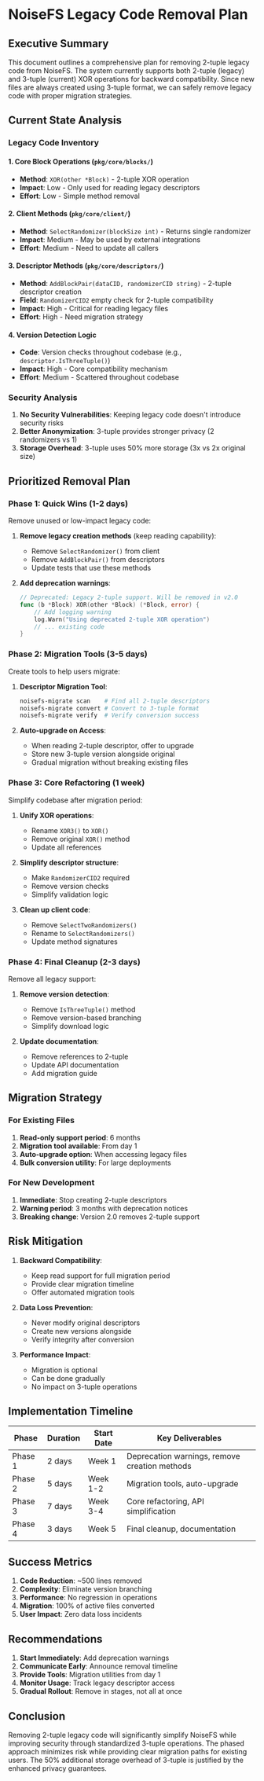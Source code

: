 # NoiseFS Legacy Code Removal Plan

## Executive Summary

This document outlines a comprehensive plan for removing 2-tuple legacy code from NoiseFS. The system currently supports both 2-tuple (legacy) and 3-tuple (current) XOR operations for backward compatibility. Since new files are always created using 3-tuple format, we can safely remove legacy code with proper migration strategies.

## Current State Analysis

### Legacy Code Inventory

#### 1. Core Block Operations (`pkg/core/blocks/`)
- **Method**: `XOR(other *Block)` - 2-tuple XOR operation
- **Impact**: Low - Only used for reading legacy descriptors
- **Effort**: Low - Simple method removal

#### 2. Client Methods (`pkg/core/client/`)
- **Method**: `SelectRandomizer(blockSize int)` - Returns single randomizer
- **Impact**: Medium - May be used by external integrations
- **Effort**: Medium - Need to update all callers

#### 3. Descriptor Methods (`pkg/core/descriptors/`)
- **Method**: `AddBlockPair(dataCID, randomizerCID string)` - 2-tuple descriptor creation
- **Field**: `RandomizerCID2` empty check for 2-tuple compatibility
- **Impact**: High - Critical for reading legacy files
- **Effort**: High - Need migration strategy

#### 4. Version Detection Logic
- **Code**: Version checks throughout codebase (e.g., `descriptor.IsThreeTuple()`)
- **Impact**: High - Core compatibility mechanism
- **Effort**: Medium - Scattered throughout codebase

### Security Analysis

1. **No Security Vulnerabilities**: Keeping legacy code doesn't introduce security risks
2. **Better Anonymization**: 3-tuple provides stronger privacy (2 randomizers vs 1)
3. **Storage Overhead**: 3-tuple uses 50% more storage (3x vs 2x original size)

## Prioritized Removal Plan

### Phase 1: Quick Wins (1-2 days)
Remove unused or low-impact legacy code:

1. **Remove legacy creation methods** (keep reading capability):
   - Remove `SelectRandomizer()` from client
   - Remove `AddBlockPair()` from descriptors
   - Update tests that use these methods

2. **Add deprecation warnings**:
   ```go
   // Deprecated: Legacy 2-tuple support. Will be removed in v2.0
   func (b *Block) XOR(other *Block) (*Block, error) {
       // Add logging warning
       log.Warn("Using deprecated 2-tuple XOR operation")
       // ... existing code
   }
   ```

### Phase 2: Migration Tools (3-5 days)
Create tools to help users migrate:

1. **Descriptor Migration Tool**:
   ```bash
   noisefs-migrate scan    # Find all 2-tuple descriptors
   noisefs-migrate convert # Convert to 3-tuple format
   noisefs-migrate verify  # Verify conversion success
   ```

2. **Auto-upgrade on Access**:
   - When reading 2-tuple descriptor, offer to upgrade
   - Store new 3-tuple version alongside original
   - Gradual migration without breaking existing files

### Phase 3: Core Refactoring (1 week)
Simplify codebase after migration period:

1. **Unify XOR operations**:
   - Rename `XOR3()` to `XOR()` 
   - Remove original `XOR()` method
   - Update all references

2. **Simplify descriptor structure**:
   - Make `RandomizerCID2` required
   - Remove version checks
   - Simplify validation logic

3. **Clean up client code**:
   - Remove `SelectTwoRandomizers()` 
   - Rename to `SelectRandomizers()`
   - Update method signatures

### Phase 4: Final Cleanup (2-3 days)
Remove all legacy support:

1. **Remove version detection**:
   - Remove `IsThreeTuple()` method
   - Remove version-based branching
   - Simplify download logic

2. **Update documentation**:
   - Remove references to 2-tuple
   - Update API documentation
   - Add migration guide

## Migration Strategy

### For Existing Files
1. **Read-only support period**: 6 months
2. **Migration tool available**: From day 1
3. **Auto-upgrade option**: When accessing legacy files
4. **Bulk conversion utility**: For large deployments

### For New Development
1. **Immediate**: Stop creating 2-tuple descriptors
2. **Warning period**: 3 months with deprecation notices
3. **Breaking change**: Version 2.0 removes 2-tuple support

## Risk Mitigation

1. **Backward Compatibility**:
   - Keep read support for full migration period
   - Provide clear migration timeline
   - Offer automated migration tools

2. **Data Loss Prevention**:
   - Never modify original descriptors
   - Create new versions alongside
   - Verify integrity after conversion

3. **Performance Impact**:
   - Migration is optional
   - Can be done gradually
   - No impact on 3-tuple operations

## Implementation Timeline

| Phase | Duration | Start Date | Key Deliverables |
|-------|----------|------------|------------------|
| Phase 1 | 2 days | Week 1 | Deprecation warnings, remove creation methods |
| Phase 2 | 5 days | Week 1-2 | Migration tools, auto-upgrade |
| Phase 3 | 7 days | Week 3-4 | Core refactoring, API simplification |
| Phase 4 | 3 days | Week 5 | Final cleanup, documentation |

## Success Metrics

1. **Code Reduction**: ~500 lines removed
2. **Complexity**: Eliminate version branching
3. **Performance**: No regression in operations
4. **Migration**: 100% of active files converted
5. **User Impact**: Zero data loss incidents

## Recommendations

1. **Start Immediately**: Add deprecation warnings
2. **Communicate Early**: Announce removal timeline
3. **Provide Tools**: Migration utilities from day 1
4. **Monitor Usage**: Track legacy descriptor access
5. **Gradual Rollout**: Remove in stages, not all at once

## Conclusion

Removing 2-tuple legacy code will significantly simplify NoiseFS while improving security through standardized 3-tuple operations. The phased approach minimizes risk while providing clear migration paths for existing users. The 50% additional storage overhead of 3-tuple is justified by the enhanced privacy guarantees.